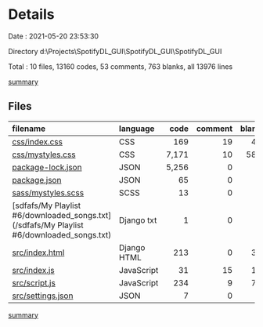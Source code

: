 # Details

Date : 2021-05-20 23:53:30

Directory d:\Projects\SpotifyDL_GUI\SpotifyDL_GUI\SpotifyDL_GUI

Total : 10 files,  13160 codes, 53 comments, 763 blanks, all 13976 lines

[summary](results.md)

## Files
| filename | language | code | comment | blank | total |
| :--- | :--- | ---: | ---: | ---: | ---: |
| [css/index.css](/css/index.css) | CSS | 169 | 19 | 47 | 235 |
| [css/mystyles.css](/css/mystyles.css) | CSS | 7,171 | 10 | 585 | 7,766 |
| [package-lock.json](/package-lock.json) | JSON | 5,256 | 0 | 1 | 5,257 |
| [package.json](/package.json) | JSON | 65 | 0 | 1 | 66 |
| [sass/mystyles.scss](/sass/mystyles.scss) | SCSS | 13 | 0 | 3 | 16 |
| [sdfafs/My Playlist #6/downloaded_songs.txt](/sdfafs/My Playlist #6/downloaded_songs.txt) | Django txt | 1 | 0 | 1 | 2 |
| [src/index.html](/src/index.html) | Django HTML | 213 | 0 | 38 | 251 |
| [src/index.js](/src/index.js) | JavaScript | 31 | 15 | 12 | 58 |
| [src/script.js](/src/script.js) | JavaScript | 234 | 9 | 75 | 318 |
| [src/settings.json](/src/settings.json) | JSON | 7 | 0 | 0 | 7 |

[summary](results.md)